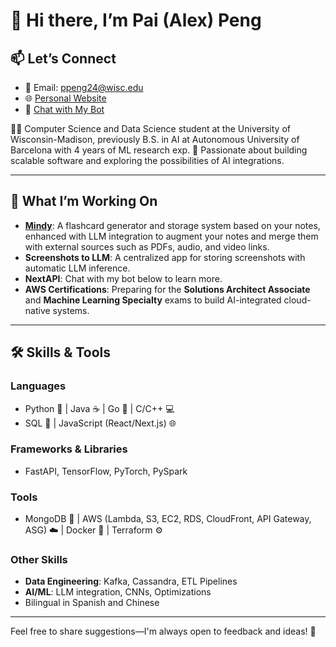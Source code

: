 # 🌱 Hi there, I’m Pai (Alex) Peng  

## 📫 Let’s Connect  
- 💌 Email: [ppeng24@wisc.edu](mailto:ppeng24@wisc.edu)  
- 🌐 [Personal Website](https://main.d31w3jf482wcvr.amplifyapp.com/)  
- 🤖 [Chat with My Bot](https://paipeline-anythingaboutme-appchatbot-tut6g2.streamlit.app/)  


👨‍💻 Computer Science and Data Science student at the University of Wisconsin-Madison, previously B.S. in AI at Autonomous University of Barcelona with 4 years of ML research exp.
🌟 Passionate about building scalable software and exploring the possibilities of AI integrations.

---

## 🌱 What I’m Working On
- [**Mindy**](https://mymindy.net): A flashcard generator and storage system based on your notes, enhanced with LLM integration to augment your notes and merge them with external sources such as PDFs, audio, and video links.  
- **Screenshots to LLM**: A centralized app for storing screenshots with automatic LLM inference.  
- **NextAPI**: Chat with my bot below to learn more.  
- **AWS Certifications**: Preparing for the **Solutions Architect Associate** and **Machine Learning Specialty** exams to build AI-integrated cloud-native systems.  

---

## 🛠️ Skills & Tools
### **Languages**
- Python 🐍 | Java ☕ | Go 🐹 | C/C++ 💻
- SQL 💾 | JavaScript (React/Next.js) 🌐

### **Frameworks & Libraries**
- FastAPI, TensorFlow, PyTorch, PySpark  

### **Tools**
- MongoDB 🍃 | AWS (Lambda, S3, EC2, RDS, CloudFront, API Gateway, ASG) ☁️ | Docker 🐳 | Terraform ⚙️  

### **Other Skills**
- **Data Engineering**: Kafka, Cassandra, ETL Pipelines
- **AI/ML**: LLM integration, CNNs, Optimizations
- Bilingual in Spanish and Chinese

---

Feel free to share suggestions—I'm always open to feedback and ideas! 🌟
